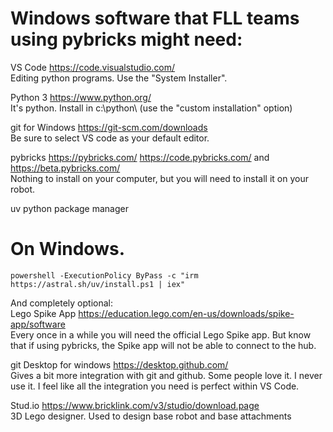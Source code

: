 # Windows software that FLL teams using pybricks might need:

VS Code https://code.visualstudio.com/  
Editing python programs. Use the "System Installer".

Python 3 https://www.python.org/  
It's python. Install in c:\python\ (use the "custom installation" option)

git for Windows https://git-scm.com/downloads  
Be sure to select VS code as your default editor.

pybricks https://pybricks.com/ https://code.pybricks.com/ and https://beta.pybricks.com/  
Nothing to install on your computer, but you will need to install it on your robot.

uv python package manager
# On Windows.
```
powershell -ExecutionPolicy ByPass -c "irm https://astral.sh/uv/install.ps1 | iex"
```

And completely optional:  
Lego Spike App https://education.lego.com/en-us/downloads/spike-app/software  
Every once in a while you will need the official Lego Spike app. But know that if using pybricks, the Spike app will not be able to connect to the hub.

git Desktop for windows https://desktop.github.com/  
Gives a bit more integration with git and github. Some people love it. I never use it. I feel like all the integration you need is perfect within VS Code.

Stud.io https://www.bricklink.com/v3/studio/download.page  
3D Lego designer. Used to design base robot and base attachments
